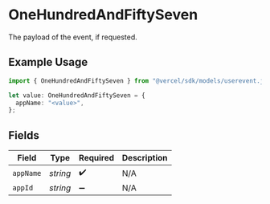 # OneHundredAndFiftySeven

The payload of the event, if requested.

## Example Usage

```typescript
import { OneHundredAndFiftySeven } from "@vercel/sdk/models/userevent.js";

let value: OneHundredAndFiftySeven = {
  appName: "<value>",
};
```

## Fields

| Field              | Type               | Required           | Description        |
| ------------------ | ------------------ | ------------------ | ------------------ |
| `appName`          | *string*           | :heavy_check_mark: | N/A                |
| `appId`            | *string*           | :heavy_minus_sign: | N/A                |
